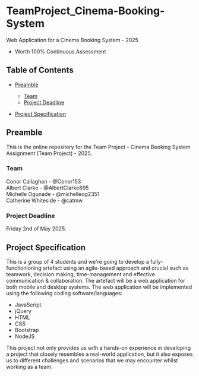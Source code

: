 # TeamProject_Cinema-Booking-System
Web Application for a Cinema Booking System - 2025
- Worth 100% Continuous Assessment

## Table of Contents

* [Preamble](#preamble)
  * [Team](#team)
  * [Project Deadline](#project-deadline)
 
* [Project Specification](#project-specification)

 
## Preamble
This is the online repository for the Team Project - Cinema Booking System Assignment (Team Project) - 2025.

### Team
Conor Callaghan - @Conor153<br>
Albert Clarke - @AlbertClarke895<br>
Michelle Ogunade - @michelleog2351<br>
Catherine Whiteside - @catmw<br>

### Project Deadline

Friday 2nd of May 2025.

## Project Specification
This is a group of 4 students and we're going to develop a fully-functionioning artefact using an agile-based approach and crucial such as
teamwork, decision making, time-management and effective communication & collaboration.
The artefact will be a web application for both mobile and desktop systems. 
The web application will be implemented using the following coding software/languages:
* JavaScript
* jQuery
* HTML
* CSS
* Bootstrap
* NodeJS
  
This project not only provides us with a hands-on experience in developing a project that closely resembles a real-world application,
but it also exposes us to different challenges and scenarios that we may encounter whilst working as a team.
